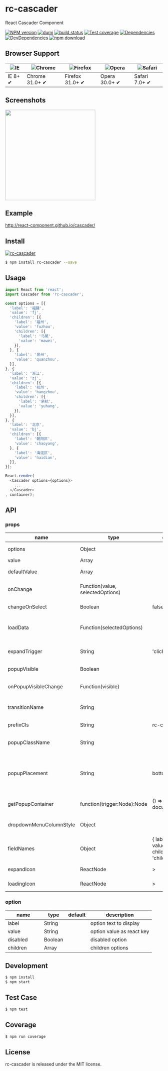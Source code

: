 # rc-cascader

React Cascader Component

[![NPM version][npm-image]][npm-url] [![dumi](https://img.shields.io/badge/docs%20by-dumi-blue?style=flat-square)](https://github.com/umijs/dumi) [![build status][github-actions-image]][github-actions-url] [![Test coverage][codecov-image]][codecov-url] [![Dependencies](https://img.shields.io/david/react-component/cascader.svg?style=flat-square)](https://david-dm.org/react-component/cascader) [![DevDependencies](https://img.shields.io/david/dev/react-component/cascader.svg?style=flat-square)](https://david-dm.org/react-component/cascader?type=dev) [![npm download][download-image]][download-url]

[npm-image]: http://img.shields.io/npm/v/rc-cascader.svg?style=flat-square
[npm-url]: http://npmjs.org/package/rc-cascader
[github-actions-image]: https://github.com/react-component/cascader/workflows/CI/badge.svg
[github-actions-url]: https://github.com/react-component/cascader/actions
[codecov-image]: https://img.shields.io/codecov/c/github/react-component/cascader/master.svg?style=flat-square
[codecov-url]: https://codecov.io/gh/react-component/cascader/branch/master
[download-image]: https://img.shields.io/npm/dm/rc-cascader.svg?style=flat-square
[download-url]: https://npmjs.org/package/rc-cascader

## Browser Support

|![IE](https://raw.githubusercontent.com/alrra/browser-logos/master/src/archive/internet-explorer_7-8/internet-explorer_7-8_48x48.png) | ![Chrome](https://raw.github.com/alrra/browser-logos/master/src/chrome/chrome_48x48.png) | ![Firefox](https://raw.github.com/alrra/browser-logos/master/src/firefox/firefox_48x48.png) | ![Opera](https://raw.github.com/alrra/browser-logos/master/src/opera/opera_48x48.png) | ![Safari](https://raw.github.com/alrra/browser-logos/master/src/safari/safari_48x48.png)|
| --- | --- | --- | --- | --- |
| IE 8+ ✔ | Chrome 31.0+ ✔ | Firefox 31.0+ ✔ | Opera 30.0+ ✔ | Safari 7.0+ ✔ |

## Screenshots

<img src="https://os.alipayobjects.com/rmsportal/TYFXEbuQXIaMqQF.png" width="288"/>

## Example

http://react-component.github.io/cascader/


## Install

[![rc-cascader](https://nodei.co/npm/rc-cascader.png)](https://npmjs.org/package/rc-cascader)

```bash
$ npm install rc-cascader --save
```

## Usage

```js
import React from 'react';
import Cascader from 'rc-cascader';

const options = [{
  'label': '福建',
  'value': 'fj',
  'children': [{
    'label': '福州',
    'value': 'fuzhou',
    'children': [{
      'label': '马尾',
      'value': 'mawei',
    }],
  }, {
    'label': '泉州',
    'value': 'quanzhou',
  }],
}, {
  'label': '浙江',
  'value': 'zj',
  'children': [{
    'label': '杭州',
    'value': 'hangzhou',
    'children': [{
      'label': '余杭',
      'value': 'yuhang',
    }],
  }],
}, {
  'label': '北京',
  'value': 'bj',
  'children': [{
    'label': '朝阳区',
    'value': 'chaoyang',
  }, {
    'label': '海淀区',
    'value': 'haidian',
  }],
}];

React.render(
  <Cascader options={options}>
    ...
  </Cascader>
, container);
```

## API

### props

<table class="table table-bordered table-striped">
  <thead>
  <tr>
    <th style="width: 100px;">name</th>
    <th style="width: 50px;">type</th>
    <th style="width: 50px;">default</th>
    <th>description</th>
  </tr>
  </thead>
  <tbody>
    <tr>
      <td>options</td>
      <td>Object</td>
      <td></td>
      <td>The data options of cascade</td>
    </tr>
    <tr>
      <td>value</td>
      <td>Array</td>
      <td></td>
      <td>selected value</td>
    </tr>
    <tr>
      <td>defaultValue</td>
      <td>Array</td>
      <td></td>
      <td>initial selected value</td>
    </tr>
    <tr>
      <td>onChange</td>
      <td>Function(value, selectedOptions)</td>
      <td></td>
      <td>callback when finishing cascader select</td>
    </tr>
    <tr>
      <td>changeOnSelect</td>
      <td>Boolean</td>
      <td>false</td>
      <td>change value on each selection</td>
    </tr>
    <tr>
      <td>loadData</td>
      <td>Function(selectedOptions)</td>
      <td></td>
      <td>callback when click any option, use for loading more options</td>
    </tr>
    <tr>
      <td>expandTrigger</td>
      <td>String</td>
      <td>'click'</td>
      <td>expand current item when click or hover</td>
    </tr>
    <tr>
      <td>popupVisible</td>
      <td>Boolean</td>
      <td></td>
      <td>visibility of popup overlay</td>
    </tr>
    <tr>
      <td>onPopupVisibleChange</td>
      <td>Function(visible)</td>
      <td></td>
      <td>callback when popup overlay's visibility changed</td>
    </tr>
    <tr>
      <td>transitionName</td>
      <td>String</td>
      <td></td>
      <td>transition className like "slide-up"</td>
    </tr>
    <tr>
      <td>prefixCls</td>
      <td>String</td>
      <td>rc-cascader</td>
      <td>prefix className of popup overlay</td>
    </tr>
    <tr>
      <td>popupClassName</td>
      <td>String</td>
      <td></td>
      <td>additional className of popup overlay</td>
    </tr>
    <tr>
      <td>popupPlacement</td>
      <td>String</td>
      <td>bottomLeft</td>
      <td>use preset popup align config from builtinPlacements：bottomRight topRight bottomLeft topLeft</td>
    </tr>
    <tr>
      <td>getPopupContainer</td>
      <td>function(trigger:Node):Node</td>
      <td>() => document.body</td>
      <td>container which popup select menu rendered into</td>
    </tr>
    <tr>
      <td>dropdownMenuColumnStyle</td>
      <td>Object</td>
      <td></td>
      <td>style object for each cascader pop menu</td>
    </tr>
    <tr>
      <td>fieldNames</td>
      <td>Object</td>
      <td>{ label: 'label', value: 'value', children: 'children' }</td>
      <td>custom field name for label and value and children</td>
    </tr>
    <tr>
      <td>expandIcon</td>
      <td>ReactNode</td>
      <td>></td>
      <td>specific the default expand icon</td>
    </tr>
    <tr>
      <td>loadingIcon</td>
      <td>ReactNode</td>
      <td>></td>
      <td>specific the default loading icon</td>
    </tr>
  </tbody>
</table>

### option

<table class="table table-bordered table-striped">
  <thead>
  <tr>
    <th style="width: 100px;">name</th>
    <th style="width: 50px;">type</th>
    <th style="width: 50px;">default</th>
    <th>description</th>
  </tr>
  </thead>
  <tbody>
    <tr>
      <td>label</td>
      <td>String</td>
      <td></td>
      <td>option text to display</td>
    </tr>
    <tr>
      <td>value</td>
      <td>String</td>
      <td></td>
      <td>option value as react key</td>
    </tr>
    <tr>
      <td>disabled</td>
      <td>Boolean</td>
      <td></td>
      <td>disabled option</td>
    </tr>
    <tr>
      <td>children</td>
      <td>Array</td>
      <td></td>
      <td>children options</td>
    </tr>
  </tbody>
</table>

## Development

```bash
$ npm install
$ npm start
```

## Test Case

```bash
$ npm test
```

## Coverage

```bash
$ npm run coverage
```

## License

rc-cascader is released under the MIT license.
